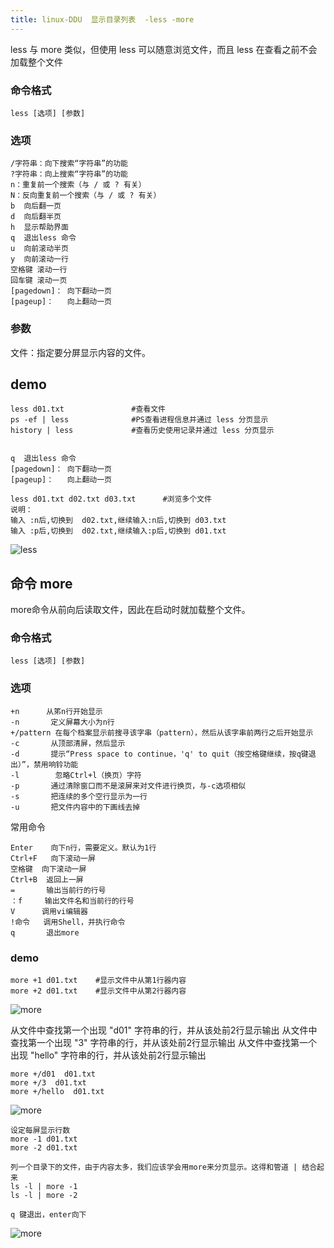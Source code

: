 ```yaml
---
title: linux-DDU  显示目录列表  -less -more
---
```

less 与 more 类似，但使用 less 可以随意浏览文件，而且 less 在查看之前不会加载整个文件 

### 命令格式

```
less [选项] [参数]
```

### 选项

```
/字符串：向下搜索“字符串”的功能
?字符串：向上搜索“字符串”的功能
n：重复前一个搜索（与 / 或 ? 有关）
N：反向重复前一个搜索（与 / 或 ? 有关）
b  向后翻一页
d  向后翻半页
h  显示帮助界面
q  退出less 命令
u  向前滚动半页
y  向前滚动一行
空格键 滚动一行
回车键 滚动一页
[pagedown]： 向下翻动一页
[pageup]：   向上翻动一页
```

### 参数

文件：指定要分屏显示内容的文件。 

## demo

```
less d01.txt               #查看文件
ps -ef | less              #PS查看进程信息并通过 less 分页显示
history | less             #查看历史使用记录并通过 less 分页显示


q  退出less 命令
[pagedown]： 向下翻动一页
[pageup]：   向上翻动一页

less d01.txt d02.txt d03.txt      #浏览多个文件
说明：
输入 :n后,切换到  d02.txt,继续输入:n后,切换到 d03.txt
输入 :p后,切换到  d02.txt,继续输入:p后,切换到 d01.txt
```

![less](/img/ubuntu/linux_command/linux_less/less.png "less")



## 命令 more

more命令从前向后读取文件，因此在启动时就加载整个文件。 

### 命令格式

```
less [选项] [参数]
```

### 选项

```
+n      从笫n行开始显示
-n       定义屏幕大小为n行
+/pattern 在每个档案显示前搜寻该字串（pattern），然后从该字串前两行之后开始显示  
-c       从顶部清屏，然后显示
-d       提示“Press space to continue，'q' to quit（按空格键继续，按q键退出）”，禁用响铃功能
-l        忽略Ctrl+l（换页）字符
-p       通过清除窗口而不是滚屏来对文件进行换页，与-c选项相似
-s       把连续的多个空行显示为一行
-u       把文件内容中的下画线去掉
```

常用命令

```
Enter    向下n行，需要定义。默认为1行
Ctrl+F   向下滚动一屏
空格键  向下滚动一屏
Ctrl+B  返回上一屏
=       输出当前行的行号
：f     输出文件名和当前行的行号
V      调用vi编辑器
!命令   调用Shell，并执行命令 
q       退出more
```



### demo

```
more +1 d01.txt    #显示文件中从第1行器内容
more +2 d01.txt    #显示文件中从第2行器内容
```

![more](/img/ubuntu/linux_command/linux_more/mored_01.png "more")

从文件中查找第一个出现 "d01" 字符串的行，并从该处前2行显示输出
从文件中查找第一个出现 "3" 字符串的行，并从该处前2行显示输出
从文件中查找第一个出现 "hello" 字符串的行，并从该处前2行显示输出

```
more +/d01  d01.txt
more +/3  d01.txt
more +/hello  d01.txt
```

![more](/img/ubuntu/linux_command/linux_more/mored_02.png "more")

```
设定每屏显示行数
more -1 d01.txt
more -2 d01.txt

列一个目录下的文件，由于内容太多，我们应该学会用more来分页显示。这得和管道 | 结合起来
ls -l | more -1
ls -l | more -2

q 键退出，enter向下
```

![more](/img/ubuntu/linux_command/linux_more/mored_03.png "more")





